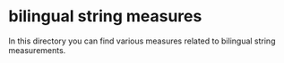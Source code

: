 # bilingual string measures

In this directory you can find various measures related to bilingual string measurements.